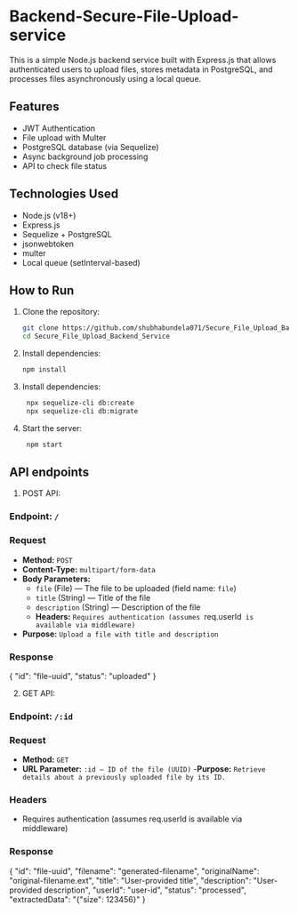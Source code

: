 # Backend-Secure-File-Upload-service

This is a simple Node.js backend service built with Express.js that allows authenticated users to upload files, stores metadata in PostgreSQL, and processes files asynchronously using a local queue.

## Features

- JWT Authentication
- File upload with Multer
- PostgreSQL database (via Sequelize)
- Async background job processing
- API to check file status

## Technologies Used

- Node.js (v18+)
- Express.js
- Sequelize + PostgreSQL
- jsonwebtoken
- multer
- Local queue (setInterval-based)

## How to Run

1. Clone the repository:
   ```bash
   git clone https://github.com/shubhabundela071/Secure_File_Upload_Backend_Service.git
   cd Secure_File_Upload_Backend_Service


2. Install dependencies:
   ```bash
   npm install

3. Install dependencies:
   ```bash
    npx sequelize-cli db:create
    npx sequelize-cli db:migrate

3. Start the server:
   ```bash
    npm start

## API endpoints

1. POST API:
### Endpoint: `/`

### Request
- **Method:** `POST`
- **Content-Type:** `multipart/form-data`
- **Body Parameters:**
  - `file` (File) — The file to be uploaded (field name: `file`)
  - `title` (String) — Title of the file
  - `description` (String) — Description of the file
  - **Headers:**  `Requires authentication (assumes `req.userId` is available via middleware)`
- **Purpose:** `Upload a file with title and description`

### Response

{
  "id": "file-uuid",
  "status": "uploaded"
}

2. GET API:
### Endpoint: `/:id`

### Request
- **Method:** `GET`
- **URL Parameter:**  `:id — ID of the file (UUID)`
-**Purpose:**  `Retrieve details about a previously uploaded file by its ID.`


### Headers
- Requires authentication (assumes req.userId is available via middleware)

### Response

{
  "id": "file-uuid",
  "filename": "generated-filename",
  "originalName": "original-filename.ext",
  "title": "User-provided title",
  "description": "User-provided description",
  "userId": "user-id",
  "status": "processed",
  "extractedData": "{\"size\": 123456}"
}
